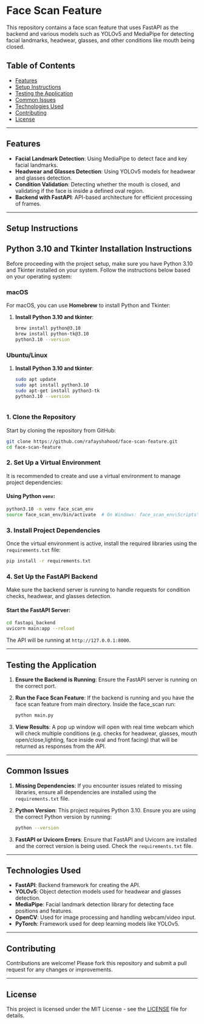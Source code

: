
# Face Scan Feature

This repository contains a face scan feature that uses FastAPI as the backend and various models such as YOLOv5 and MediaPipe for detecting facial landmarks, headwear, glasses, and other conditions like mouth being closed.

## Table of Contents
- [Features](#features)
- [Setup Instructions](#setup-instructions)
- [Testing the Application](#testing-the-application)
- [Common Issues](#common-issues)
- [Technologies Used](#technologies-used)
- [Contributing](#contributing)
- [License](#license)

---

## Features
- **Facial Landmark Detection**: Using MediaPipe to detect face and key facial landmarks.
- **Headwear and Glasses Detection**: Using YOLOv5 models for headwear and glasses detection.
- **Condition Validation**: Detecting whether the mouth is closed, and validating if the face is inside a defined oval region.
- **Backend with FastAPI**: API-based architecture for efficient processing of frames.

---

## Setup Instructions
## Python 3.10 and Tkinter Installation Instructions

Before proceeding with the project setup, make sure you have Python 3.10 and Tkinter installed on your system. Follow the instructions below based on your operating system:

### macOS
For macOS, you can use **Homebrew** to install Python and Tkinter:

1. **Install Python 3.10 and tkinter**:
   ```bash
   brew install python@3.10
   brew install python-tk@3.10
   python3.10 --version

### Ubuntu/Linux
1. **Install Python 3.10 and tkinter**:
   ```bash
   sudo apt update
   sudo apt install python3.10
   sudo apt-get install python3-tk
   python3.10 --version



### 1. Clone the Repository
Start by cloning the repository from GitHub:
```bash
git clone https://github.com/rafayshahood/face-scan-feature.git
cd face-scan-feature
```

### 2. Set Up a Virtual Environment
It is recommended to create and use a virtual environment to manage project dependencies:

#### Using Python `venv`:
```bash
python3.10 -m venv face_scan_env
source face_scan_env/bin/activate  # On Windows: face_scan_env\Scripts\activate
```

### 3. Install Project Dependencies
Once the virtual environment is active, install the required libraries using the `requirements.txt` file:
```bash
pip install -r requirements.txt
```

### 4. Set Up the FastAPI Backend
Make sure the backend server is running to handle requests for condition checks, headwear, and glasses detection.

#### Start the FastAPI Server:
```bash
cd fastapi_backend
uvicorn main:app --reload
```
The API will be running at `http://127.0.0.1:8000`.

---

## Testing the Application
1. **Ensure the Backend is Running**:
   Ensure the FastAPI server is running on the correct port.
   
2. **Run the Face Scan Feature**:
   If the backend is running and you have the face scan feature from main directory. Inside the face_scan run:
   ```bash
   python main.py
   ```

3. **View Results**:
   A pop up window will open with real time webcam which will check multiple conditions (e.g. checks for headwear, glasses, mouth open/close,lighting, face inside oval and front facing) that will be returned as responses from the API.

---

## Common Issues

1. **Missing Dependencies**:
   If you encounter issues related to missing libraries, ensure all dependencies are installed using the `requirements.txt` file.

2. **Python Version**:
   This project requires Python 3.10. Ensure you are using the correct Python version by running:
   ```bash
   python --version
   ```

3. **FastAPI or Uvicorn Errors**:
   Ensure that FastAPI and Uvicorn are installed and the correct version is being used. Check the `requirements.txt` file.

---

## Technologies Used

- **FastAPI**: Backend framework for creating the API.
- **YOLOv5**: Object detection models used for headwear and glasses detection.
- **MediaPipe**: Facial landmark detection library for detecting face positions and features.
- **OpenCV**: Used for image processing and handling webcam/video input.
- **PyTorch**: Framework used for deep learning models like YOLOv5.

---

## Contributing

Contributions are welcome! Please fork this repository and submit a pull request for any changes or improvements.

---

## License

This project is licensed under the MIT License - see the [LICENSE](LICENSE) file for details.

